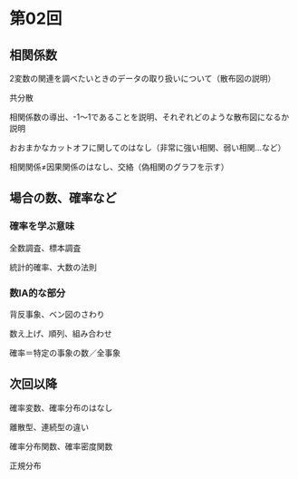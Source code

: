 # 第02回

## 相関係数

2変数の関連を調べたいときのデータの取り扱いについて（散布図の説明）

共分散

相関係数の導出、-1～1であることを説明、それぞれどのような散布図になるか説明

おおまかなカットオフに関してのはなし（非常に強い相関、弱い相関…など）

相関関係≠因果関係のはなし、交絡（偽相関のグラフを示す）



## 場合の数、確率など

### 確率を学ぶ意味

全数調査、標本調査

統計的確率、大数の法則



### 数ⅠA的な部分

背反事象、ベン図のさわり

数え上げ、順列、組み合わせ

確率＝特定の事象の数／全事象





## 次回以降

確率変数、確率分布のはなし

離散型、連続型の違い

確率分布関数、確率密度関数

正規分布